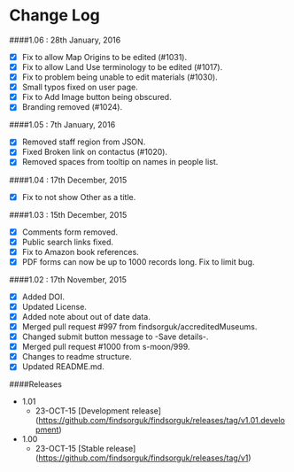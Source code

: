 # Change Log

####1.06 : 28th January, 2016
- [x] Fix to allow Map Origins to be edited (#1031).
- [x] Fix to allow Land Use terminology to be edited (#1017).
- [x] Fix to problem being unable to edit materials (#1030).
- [x] Small typos fixed on user page.
- [x] Fix to Add Image button being obscured.
- [x] Branding removed (#1024).

####1.05 : 7th January, 2016
- [x] Removed staff region from JSON.
- [x] Fixed Broken link on contactus (#1020).
- [x] Removed spaces from tooltip on names in people list.

####1.04 : 17th December, 2015
- [x] Fix to not show Other as a title.

####1.03 : 15th December, 2015
- [x] Comments form removed.
- [x] Public search links fixed.
- [x] Fix to Amazon book references.
- [x] PDF forms can now be up to 1000 records long. Fix to limit bug.

####1.02 : 17th November, 2015
- [x] Added DOI.
- [x] Updated License.
- [x] Added note about out of date data.
- [x] Merged pull request #997 from findsorguk/accreditedMuseums.
- [x] Changed submit button message to -Save details-.
- [x] Merged pull request #1000 from s-moon/999.  
- [x] Changes to readme structure. 
- [x] Updated README.md. 

####Releases
* 1.01
  * 23-OCT-15 [Development release] (https://github.com/findsorguk/findsorguk/releases/tag/v1.01.development)
* 1.00
  * 23-OCT-15 [Stable release] (https://github.com/findsorguk/findsorguk/releases/tag/v1)
